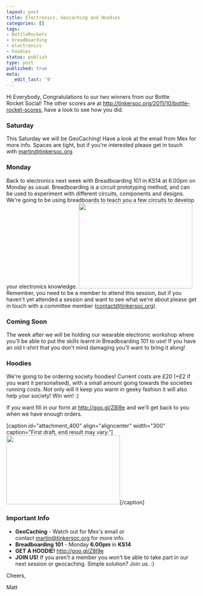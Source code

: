 ```yaml
---
layout: post
title: Electronics, Geocaching and Hoodies
categories: []
tags:
- BottleRockets
- breadboarding
- electronics
- hoodies
status: publish
type: post
published: true
meta:
  _edit_last: '9'
---
```

Hi Everybody,
Congratulations to our two winners from our Bottle Rocket Social! The other scores are at <a href="http://tinkersoc.org/2011/10/bottle-rocket-scores">http://tinkersoc.org/2011/10/bottle-rocket-scores</a>, have a look to see how you did.
<h3>Saturday</h3>
This Saturday we will be GeoCaching! Have a look at the email from Mex for more info. Spaces are tight, but if you're interested please get in touch with <a href="mailto:martin@tinkersoc.org">martin@tinkersoc.org</a>.
<h3>Monday</h3>
<p style="text-align: left;">Back to electronics next week with Breadboarding 101 in KS14 at 6.00pm on Monday as usual. Breadboarding is a circuit prototyping method, and can be used to experiment with different circuits, components and designs. We're going to be using breadboards to teach you a few circuits to develop your electronics knowledge.
<img class="aligncenter" title="Breadboards" src="http://www.instructables.com/image/FMNNJQMFW4JU2CK/Building-Circuits-The-Beauty-of-Breadboards.jpg" alt="" width="300" height="225" />
Remember, you need to be a member to attend this session, but if you haven't yet attended a session and want to see what we're about please get in touch with a committee member (<a href="mailto:contact@tinkersoc.org">contact@tinkersoc.org</a>).</p>

<h3>Coming Soon</h3>
The week after we will be holding our wearable electronic workshop where you'll be able to put the skills learnt in Breadboarding 101 to use! If you have an old t-shirt that you don't mind damaging you'll want to bring it along!
<h3>Hoodies</h3>
We're going to be ordering society hoodies! Current costs are £20 (+£2 if you want it personalised), with a small amount going towards the societies running costs. Not only will it keep you warm in geeky fashion it will also help your society! Win win! :)

If you want fill in our form at <a href="http://goo.gl/Z8l9e">http://goo.gl/Z8l9e</a> and we'll get back to you when we have enough orders.

[caption id="attachment_400" align="aligncenter" width="300" caption="First draft, end result may vary."]<a href="http://tinkersoc.org/2011/10/electronics-geocaching-and-hoodies/tinkersoc-hoodie/" rel="attachment wp-att-400"><img class="size-medium wp-image-400" title="TinkerSoc Hoodie" src="http://tinkersoc.org/wp-content/uploads/2011/10/tinkersoc-hoodie-300x182.jpg" alt="" width="300" height="182" /></a>[/caption]
<h3>Important Info</h3>
<ul>
	<li><strong>GeoCaching</strong> - Watch out for Mex's email or contact <a href="mailto:martin@tinkersoc.org">martin@tinkersoc.org</a> for more info.</li>
	<li><strong>Breadboarding 101</strong> - Monday <strong>6.00pm</strong> in <strong>KS14</strong></li>
	<li><strong>GET A HOODIE!</strong> <a href="http://goo.gl/Z8l9e">http://goo.gl/Z8l9e</a></li>
	<li><strong>JOIN US!</strong> If you aren't a member you won't be able to take part in our next session or geocaching. Simple solution? Join us. :)</li>
</ul>
Cheers,

Matt

